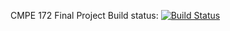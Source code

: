 CMPE 172 Final Project
Build status: [![Build Status](https://travis-ci.com/randomite/cmpe172-final-project-python.svg?token=aHAvADxajpwGbVEzhrmz&branch=master)](https://travis-ci.com/randomite/cmpe172-final-project-python)
